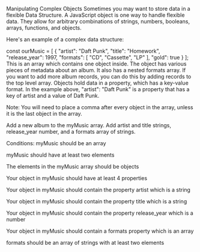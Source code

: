 Manipulating Complex Objects
Sometimes you may want to store data in a flexible Data Structure. A JavaScript object is one way to handle flexible data. They allow for arbitrary combinations of strings, numbers, booleans, arrays, functions, and objects.

Here's an example of a complex data structure:

const ourMusic = [
  {
    "artist": "Daft Punk",
    "title": "Homework",
    "release_year": 1997,
    "formats": [ 
      "CD", 
      "Cassette", 
      "LP"
    ],
    "gold": true
  }
];
This is an array which contains one object inside. The object has various pieces of metadata about an album. It also has a nested formats array. If you want to add more album records, you can do this by adding records to the top level array. Objects hold data in a property, which has a key-value format. In the example above, "artist": "Daft Punk" is a property that has a key of artist and a value of Daft Punk.

Note: You will need to place a comma after every object in the array, unless it is the last object in the array.

Add a new album to the myMusic array. Add artist and title strings, release_year number, and a formats array of strings.


Conditions: 
myMusic should be an array

myMusic should have at least two elements

The elements in the myMusic array should be objects

Your object in myMusic should have at least 4 properties

Your object in myMusic should contain the property artist which is a string

Your object in myMusic should contain the property title which is a string

Your object in myMusic should contain the property release_year which is a number

Your object in myMusic should contain a formats property which is an array

formats should be an array of strings with at least two elements